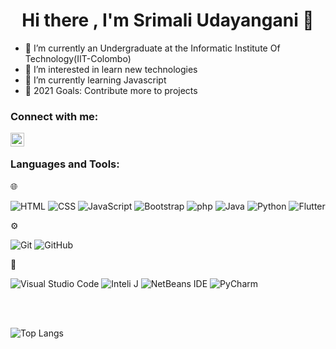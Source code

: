 <h1 align="center">Hi there , I'm Srimali Udayangani 👋</h1>

- 🔭 I’m currently an Undergraduate at the Informatic Institute Of Technology(IIT-Colombo)
- 👀 I’m interested in learn new technologies
- 🌱 I’m currently learning Javascript
- 🥅 2021 Goals: Contribute more to projects


### Connect with me:
[<img align="left" alt="codeSTACKr | LinkedIn" width="22px" src="https://cdn.jsdelivr.net/npm/simple-icons@v3/icons/linkedin.svg" />][linkedin]

   [linkedin]: https://linkedin.com/in/srimali-udayangani-1343571a6



<br/>


 ### Languages and Tools:

🌐 &nbsp;



[linkedin]: https://linkedin.com/in/srimali-udayangani-1343571a6
 ![HTML](https://img.shields.io/badge/-HTML-333333?style=flat&logo=HTML5)
  ![CSS](https://img.shields.io/badge/-CSS-333333?style=flat&logo=CSS3&logoColor=1572B6)
  ![JavaScript](https://img.shields.io/badge/-JavaScript-333333?style=flat&logo=javascript)
  ![Bootstrap](https://img.shields.io/badge/-Bootstrap-333333?style=flat&logo=bootstrap&logoColor=563D7C)
  ![php](https://img.shields.io/badge/-php-333333?style=flat&logo=php&logoColor=563D7C)
  ![Java](https://img.shields.io/badge/-Java-333333?style=flat&logo=java)
  ![Python](https://img.shields.io/badge/-Python-333333?style=flat&logo=python)
  ![Flutter](https://img.shields.io/badge/-Flutter-333333?style=flat&logo=flutter)

 ⚙️ &nbsp;
 
 
  ![Git](https://img.shields.io/badge/-Git-333333?style=flat&logo=git)
  ![GitHub](https://img.shields.io/badge/-GitHub-333333?style=flat&logo=github)
  
  🔧 &nbsp;
  
  
  ![Visual Studio Code](https://img.shields.io/badge/-Visual%20Studio%20Code-333333?style=flat&logo=visual-studio-code&logoColor=007ACC)
  ![Inteli J](https://img.shields.io/badge/IntelliJIDEA-333333?style=flat&logo=intellij-idea&logoColor=007ACC)
  ![NetBeans IDE](https://img.shields.io/badge/NetBeansIDE-333333?style=flat&logo=apache-netbeans-ide&logoColor=007ACC)
  ![PyCharm](https://img.shields.io/badge/PyCharm-333333?style=flat&logo=PyCharm&logoColor=007ACC)
 
 
 <br />
<br />

![Top Langs](https://github-readme-stats.vercel.app/api/top-langs/?username=srimali123&layout=compact&langs_count=8&theme=dark)

